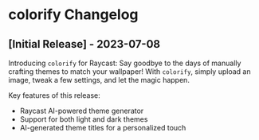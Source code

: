 # colorify Changelog

## [Initial Release] - 2023-07-08

Introducing `colorify` for Raycast: Say goodbye to the days of manually crafting themes to match your wallpaper! With `colorify`, simply upload an image, tweak a few settings, and let the magic happen.

Key features of this release:
-  Raycast AI-powered theme generator
-  Support for both light and dark themes
-  AI-generated theme titles for a personalized touch